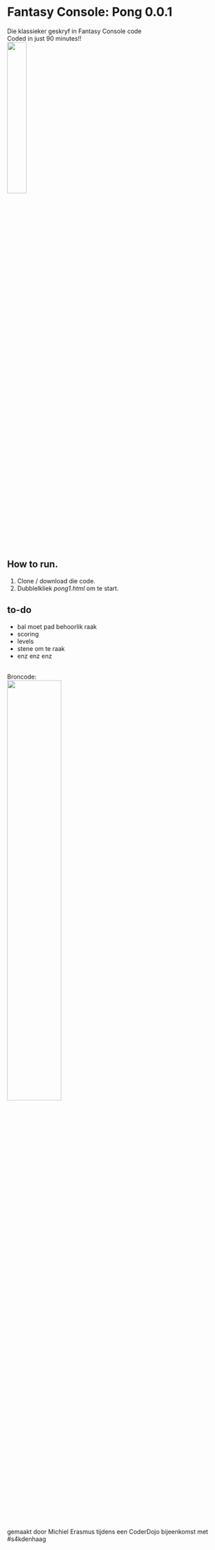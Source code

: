 
# Fantasy Console: Pong 0.0.1
Die klassieker geskryf in Fantasy Console code<br/>
Coded in just 90 minutes!!<br/>
<img src="https://github.com/pappavis/Pong/blob/master/plaatjes/pong_code.png?raw=true" width="30%" height="30%">

## How to run.
1. Clone / download die code.<br/> 
2. Dubblelkliek <i>pong1.html</i> om te start.<br/> 

## to-do
 - bal moet pad behoorlik raak
 - scoring
 - levels
 - stene om te raak
 - enz enz enz
 
<br/> 
Broncode:<br/>
<img src="https://github.com/pappavis/Pong/blob/master/plaatjes/pong_spel.png?raw=true" width="50%" height="50%"><br/>
<br/>
gemaakt door Michiel Erasmus tijdens een CoderDojo bijeenkomst met #s4kdenhaag<br/>
